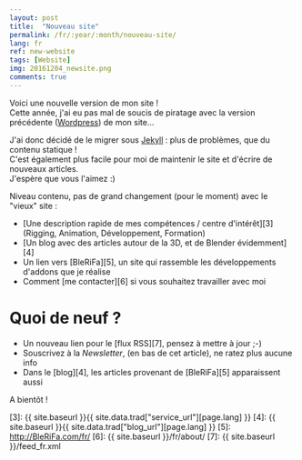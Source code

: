 ```yaml
---
layout: post
title:  "Nouveau site"
permalink: /fr/:year/:month/nouveau-site/
lang: fr
ref: new-website
tags: [Website]
img: 20161204_newsite.png
comments: true
---
```


Voici une nouvelle version de mon site !  
Cette année, j'ai eu pas mal de soucis de piratage avec la version précédente ([Wordpress][1]) de mon site...

J'ai donc décidé de le migrer sous [Jekyll][2] : plus de problèmes, que du contenu statique !  
C'est également plus facile pour moi de maintenir le site et d'écrire de nouveaux articles.  
J'espère que vous l'aimez :)

Niveau contenu, pas de grand changement (pour le moment) avec le "vieux" site :  

*  [Une description rapide de mes compétences / centre d'intérêt][3] (Rigging, Animation, Développement, Formation)
*  [Un blog avec des articles autour de la 3D, et de Blender évidemment][4]
*  Un lien vers [BleRiFa][5], un site qui rassemble les développements d'addons que je réalise
*  Comment [me contacter][6] si vous souhaitez travailler avec moi

# Quoi de neuf ?

*  Un nouveau lien pour le [flux RSS][7], pensez à mettre à jour ;-)  
*  Souscrivez à la _Newsletter_, (en bas de cet article), ne ratez plus aucune info
*  Dans le [blog][4], les articles provenant de [BleRiFa][5] apparaissent aussi

A bientôt !

[1]: http://fr.wordpress.org
[2]: https://jekyllrb.com
[3]: {{ site.baseurl }}{{ site.data.trad["service_url"][page.lang] }}
[4]: {{ site.baseurl }}{{ site.data.trad["blog_url"][page.lang] }}
[5]: http://BleRiFa.com/fr/
[6]: {{ site.baseurl }}/fr/about/
[7]: {{ site.baseurl }}/feed_fr.xml
